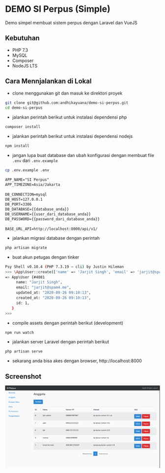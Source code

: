 # DEMO SI Perpus (Simple)
Demo simpel membuat sistem perpus dengan Laravel dan VueJS

## Kebutuhan
- PHP 7.3
- MySQL
- Composer
- NodeJS LTS

## Cara Mennjalankan di Lokal
- clone menggunakan git dan masuk ke direktori proyek

```bash
git clone git@github.com:andhikayuana/demo-si-perpus.git
cd demo-si-perpus
```

- jalankan perintah berikut untuk instalasi dependensi php

```bash
composer install
```

- jalankan perintah berikut untuk instalasi dependensi nodejs

```bash
npm install
```

- jangan lupa buat database dan ubah konfigurasi dengan membuat file `.env` dari `.env.example`

```bash
cp .env.example .env
```

```.env
APP_NAME="SI Perpus"
APP_TIMEZONE=Asia/Jakarta

DB_CONNECTION=mysql
DB_HOST=127.0.0.1
DB_PORT=3306
DB_DATABASE={{database_anda}}
DB_USERNAME={{user_dari_database_anda}}
DB_PASSWORD={{password_dari_database_anda}}

BASE_URL_API=http://localhost:8000/api/v1/

```

- jalankan migrasi database dengan perintah

```bash
php artisan migrate
```

- buat akun petugas dengan tinker

```bash
Psy Shell v0.10.4 (PHP 7.3.19 — cli) by Justin Hileman
>>> \App\User::create(['name' => 'Jarjit Singh', 'email' => 'jarjit@spam4.me', 'password' => \Hash::make('jarjit123!@#')])
=> App\User {#4081
     name: "Jarjit Singh",
     email: "jarjit@spam4.me",
     updated_at: "2020-09-26 09:10:13",
     created_at: "2020-09-26 09:10:13",
     id: 1,
   }
>>> 
```

- compile assets dengan perintah berikut (development)

```bash
npm run watch
```

- jalankan server Laravel dengan perintah berikut

```bash
php artisan serve
```

- sekarang anda bisa akes dengan browser, http://localhost:8000

## Screenshot

![Alt text](./screenshot.png "Screenshot Manajemen Anggota")
